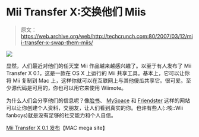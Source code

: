 # Mii Transfer X:交换他们 Miis 

> 原文：<https://web.archive.org/web/http://techcrunch.com:80/2007/03/12/mii-transfer-x-swap-them-miis/>

![](img/d0243ebe45205b096c2d20d2b3753387.png)

显然，人们最近对他们的任天堂 Mii 作品越来越感兴趣了。以至于有人发布了 Mii Transfer X 0.1，这是一款在 OS X 上运行的 Mii 共享工具。基本上，它可以让你将 Mii 复制到 Mac 上，这样你就可以在互联网上与其他傻瓜共享它。很可爱。至少源代码是可用的，你也可以用它来使用 Wiimote。

为什么人们会分享他们的信息呢？像[脸书](https://web.archive.org/web/20150922034326/http://www.facebook.com/)、 [MySpace](https://web.archive.org/web/20150922034326/http://www.myspace.com/) 和 [Friendster](https://web.archive.org/web/20150922034326/http://www.friendster.com/) 这样的网站可以让你创建个人资料，交朋友，让人们看到真实的你。也许有些人(::咳::Wii fanboys)就是没有足够的社交能力和个人自信。

[Mii Transfer X 0.1 发布](https://web.archive.org/web/20150922034326/http://www.macmegasite.com/node/3492)【MAC mega site】